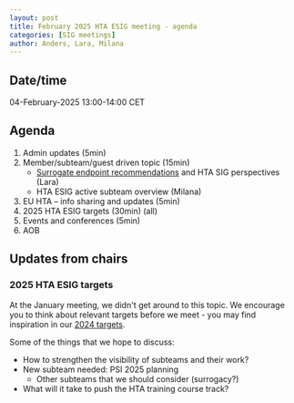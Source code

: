 ```yaml
---
layout: post
title: February 2025 HTA ESIG meeting - agenda 
categories: [SIG meetings]
author: Anders, Lara, Milana
---
```


## Date/time

04-February-2025 13:00-14:00 CET

## Agenda 

1.	Admin updates (5min)
2.	Member/subteam/guest driven topic (15min)
    - [Surrogate endpoint recommendations](https://www.nice.org.uk/news/articles/international-collaboration-provides-new-guidance-on-the-use-of-surrogate-endpoints-in-cost-effectiveness-analysis) and HTA SIG perspectives (Lara)
    - HTA ESIG active subteam overview (Milana)
3.	EU HTA – info sharing and updates (5min)
4.	2025 HTA ESIG targets (30min) (all)
5.	Events and conferences (5min)
6.  AOB

## Updates from chairs

### 2025 HTA ESIG targets

At the January meeting, we didn't get around to this topic. We encourage you to think about relevant targets before we meet - you may find inspiration in our [2024 targets](https://htaesig.github.io/about/).

Some of the things that we hope to discuss:

- How to strengthen the visibility of subteams and their work?
- New subteam needed: PSI 2025 planning
  - Other subteams that we should consider (surrogacy?)
- What will it take to push the HTA training course track?